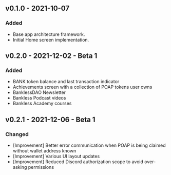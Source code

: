 ## v0.1.0 - 2021-10-07

### Added
- Base app architecture framework.
- Initial Home screen implementation.

## v0.2.0 - 2021-12-02 - Beta 1

### Added
- BANK token balance and last transaction indicator
- Achievements screen with a collection of POAP tokens user owns
- BanklessDAO Newsletter
- Bankless Podcast videos
- Bankless Academy courses

## v0.2.1 - 2021-12-06 - Beta 1

### Changed
- [Improvement] Better error communication when POAP is being claimed without wallet address known
- [Improvement] Various UI layout updates
- [Improvement] Reduced Discord authorization scope to avoid over-asking permissions
